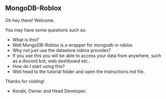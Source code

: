 ## MongoDB-Roblox
Oh hey there! Welcome.

You may have some questions such as: 

* What is this?
* Well MongoDB-Roblox is a wrapper for mongodb in roblox
* Why not just use the datastore roblox provides?
* If you use this you will be able to access your data from anywhere, such as a discord bot, web dashboard etc..
* How do I start using this?
* Well head to the tutorial folder and open the instructions.md file.

Thanks for visiting!

- Korabi, Owner and Head Developer.